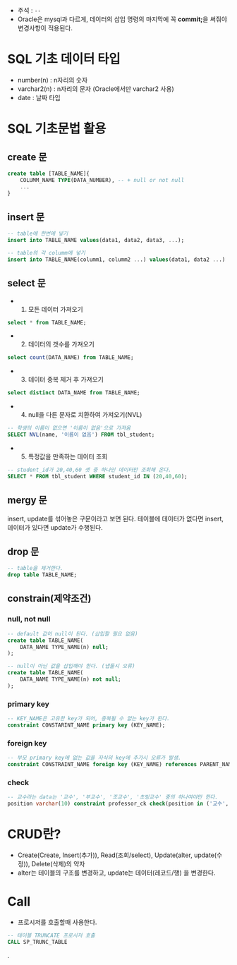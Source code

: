 - 주석 : <code>--</code>
- Oracle은 mysql과 다르게, 데이터의 삽입 명령의 마지막에 꼭 <strong>commit;</strong>을 써줘야 변경사항이 적용된다.

# SQL 기초 데이터 타입

- number(n) : n자리의 숫자
- varchar2(n) : n자리의 문자 (Oracle에서만 varchar2 사용)
- date : 날짜 타입

# SQL 기초문법 활용

## create 문

```sql
create table [TABLE_NAME]{
    COLUMM_NAME TYPE(DATA_NUMBER), -- + null or not null
    ...
}
```

## insert 문

```sql
-- table에 한번에 넣기
insert into TABLE_NAME values(data1, data2, data3, ...);

-- table의 각 columm에 넣기
insert into TABLE_NAME(columm1, columm2 ...) values(data1, data2 ...)
```

## select 문

- 1. 모든 데이터 가져오기

```sql
select * from TABLE_NAME;
```

- 2. 데이터의 갯수를 가져오기

```sql
select count(DATA_NAME) from TABLE_NAME;
```

- 3. 데이터 중복 제거 후 가져오기

```sql
select distinct DATA_NAME from TABLE_NAME;
```

- 4. null을 다른 문자로 치환하여 가져오기(NVL)

```sql
-- 학생의 이름이 없으면 '이름이 없음'으로 가져옴
SELECT NVL(name, '이름이 없음') FROM tbl_student;
```

- 5. 특정값을 만족하는 데이터 조회

```sql
-- student_id가 20,40,60 셋 중 하나인 데이터만 조회해 온다.
SELECT * FROM tbl_student WHERE student_id IN (20,40,60);
```

## mergy 문

insert, update를 섞어놓은 구문이라고 보면 된다.
테이블에 데이터가 없다면 insert, 데이터가 있다면 update가 수행된다.

## drop 문

```sql
-- table을 제거한다.
drop table TABLE_NAME;
```

## constrain(제약조건)

### null, not null

```sql
-- default 값이 null이 된다. (삽입할 필요 없음)
create table TABLE_NAME(
    DATA_NAME TYPE_NAME(n) null;
);

-- null이 아닌 값을 삽입해야 한다. (냅둘시 오류)
create table TABLE_NAME(
    DATA_NAME TYPE_NAME(n) not null;
);
```

### primary key

```sql
-- KEY_NAME은 고유한 key가 되어, 중복될 수 없는 key가 된다.
constraint CONSTARINT_NAME primary key (KEY_NAME);
```

### foreign key

```sql
-- 부모 primary key에 없는 값을 자식의 key에 추가시 오류가 발생.
constraint CONSTRAINT_NAME foreign key (KEY_NAME) references PARENT_NAME(PARENT_KEY);
```

### check

```sql
-- 교수라는 data는 '교수', '부교수', '조교수', '초빙교수' 중의 하나여야만 한다.
position varchar(10) constraint professor_ck check(position in ('교수', '부교수', '조교수', '초빙교수'))
```

# CRUD란?

- Create(Create, Insert(추가)), Read(조회/select), Update(alter, update(수정)), Delete(삭제)의 약자
- alter는 테이블의 구조를 변경하고, update는 데이터(레코드/행) 을 변경한다.

# Call

- 프로시저를 호출할때 사용한다.

```sql
-- 테이블 TRUNCATE 프로시저 호출
CALL SP_TRUNC_TABLE
```

.
